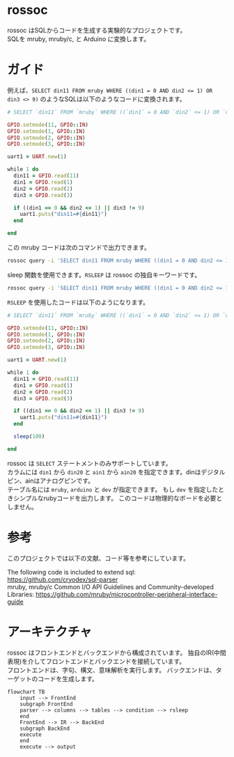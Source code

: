 
# rossoc
rossoc はSQLからコードを生成する実験的なプロジェクトです。  
SQLを mruby, mruby/c, と Arduino に変換します。 

# ガイド
例えば、`SELECT din11 FROM mruby WHERE ((din1 = 0 AND din2 <= 1) OR din3 <> 9)` のようなSQLは以下のようなコードに変換されます。  

```ruby
# SELECT `din11` FROM `mruby` WHERE ((`din1` = 0 AND `din2` <= 1) OR `din3` <> 9)

GPIO.setmode(11, GPIO::IN)
GPIO.setmode(1, GPIO::IN)
GPIO.setmode(2, GPIO::IN)
GPIO.setmode(3, GPIO::IN)

uart1 = UART.new(1)

while 1 do
  din11 = GPIO.read(11)
  din1 = GPIO.read(1)
  din2 = GPIO.read(2)
  din3 = GPIO.read(3)

  if ((din1 == 0 && din2 <= 1) || din3 != 9)
    uart1.puts("din11=#{din11}")
  end

end
```

この mruby コードは次のコマンドで出力できます。  

```bash
rossoc query -i 'SELECT din11 FROM mruby WHERE ((din1 = 0 AND din2 <= 1) OR din3 <> 9)' -o test.rb
```

sleep 関数を使用できます。`RSLEEP` は rossoc の独自キーワードです。

```bash
rossoc query -i 'SELECT din11 FROM mruby WHERE ((din1 = 0 AND din2 <= 1) OR din3 <> 9) RSLEEP 100' -o test.rb
```

`RSLEEP` を使用したコードは以下のようになります。

```ruby
# SELECT `din11` FROM `mruby` WHERE ((`din1` = 0 AND `din2` <= 1) OR `din3` <> 9) RSLEEP 100

GPIO.setmode(11, GPIO::IN)
GPIO.setmode(1, GPIO::IN)
GPIO.setmode(2, GPIO::IN)
GPIO.setmode(3, GPIO::IN)

uart1 = UART.new(1)

while 1 do
  din11 = GPIO.read(11)
  din1 = GPIO.read(1)
  din2 = GPIO.read(2)
  din3 = GPIO.read(3)

  if ((din1 == 0 && din2 <= 1) || din3 != 9)
    uart1.puts("din11=#{din11}")
  end

  sleep(100)

end
```

rossoc は `SELECT` ステートメントのみサポートしています。  
カラムには `din1` から `din20` と `ain1` から `ain20` を指定できます。dinはデジタルピン、ainはアナログピンです。  
テーブル名には `mruby`, `arduino` と `dev` が指定できます。
もし `dev` を指定したときシンプルなrubyコードを出力します。 このコードは物理的なボードを必要としません。

# 参考

このプロジェクトでは以下の文献、コード等を参考にしています。  

The following code is included to extend sql: https://github.com/cryodex/sql-parser  
mruby, mruby/c Common I/O API Guidelines and Community-developed Libraries: https://github.com/mruby/microcontroller-peripheral-interface-guide

# アーキテクチャ
rossoc はフロントエンドとバックエンドから構成されています。
独自のIR(中間表現)を介してフロントエンドとバックエンドを接続しています。  
フロントエンドは、字句、構文、意味解析を実行します。
バックエンドは、ターゲットのコードを生成します。

```mermaid
flowchart TB
    input --> FrontEnd
    subgraph FrontEnd
    parser --> columns --> tables --> condition --> rsleep
    end
    FrontEnd --> IR --> BackEnd
    subgraph BackEnd
    execute
    end
    execute --> output
```